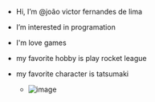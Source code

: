  -  Hi, I’m @joão victor fernandes de lima
-  I’m interested in programation
-  I'm love games
-  my favorite hobby is play rocket league
- my favorite character is tatsumaki

    -  ![image](https://github.com/user-attachments/assets/49c96268-cb62-4021-a95b-3c44fd67eb5b)
